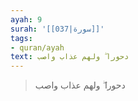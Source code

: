 ```yaml
---
ayah: 9
surah: '[[037|سورة]]'
tags:
- quran/ayah
text: دحورا ۖ ولهم عذاب واصب
---
```

> دحورا ۖ ولهم عذاب واصب
